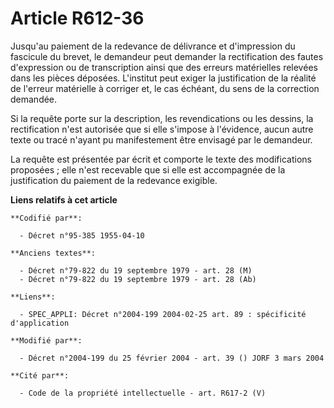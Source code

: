 # Article R612-36

Jusqu'au paiement de la redevance de délivrance et d'impression du fascicule du brevet, le demandeur peut demander la
rectification des fautes d'expression ou de transcription ainsi que des erreurs matérielles relevées dans les pièces
déposées. L'institut peut exiger la justification de la réalité de l'erreur matérielle à corriger et, le cas échéant, du sens
de la correction demandée.

Si la requête porte sur la description, les revendications ou les dessins, la rectification n'est autorisée que si elle
s'impose à l'évidence, aucun autre texte ou tracé n'ayant pu manifestement être envisagé par le demandeur.

La requête est présentée par écrit et comporte le texte des modifications proposées ; elle n'est recevable que si elle est
accompagnée de la justification du paiement de la redevance exigible.

**Liens relatifs à cet article**

	**Codifié par**:

	  - Décret n°95-385 1955-04-10

	**Anciens textes**:

	  - Décret n°79-822 du 19 septembre 1979 - art. 28 (M)
	  - Décret n°79-822 du 19 septembre 1979 - art. 28 (Ab)

	**Liens**:

	  - SPEC_APPLI: Décret n°2004-199 2004-02-25 art. 89 : spécificité d'application

	**Modifié par**:

	  - Décret n°2004-199 du 25 février 2004 - art. 39 () JORF 3 mars 2004

	**Cité par**:

	  - Code de la propriété intellectuelle - art. R617-2 (V)
